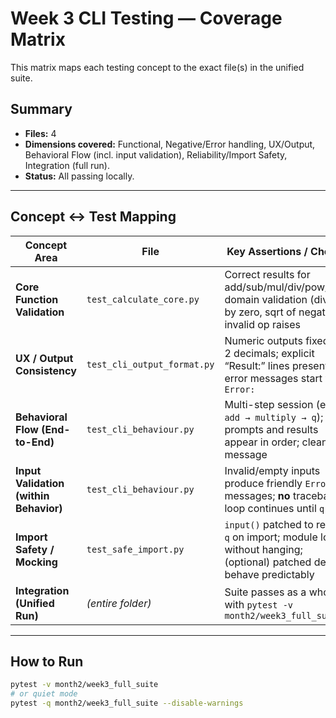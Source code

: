 # Week 3 CLI Testing — Coverage Matrix

This matrix maps each testing concept to the exact file(s) in the unified suite.

## Summary
- **Files:** 4
- **Dimensions covered:** Functional, Negative/Error handling, UX/Output, Behavioral Flow (incl. input validation), Reliability/Import Safety, Integration (full run).
- **Status:** All passing locally.

---

## Concept ↔ Test Mapping

| Concept Area | File | Key Assertions / Checks | Outcome |
|---|---|---|---|
| **Core Function Validation** | `test_calculate_core.py` | Correct results for add/sub/mul/div/pow/sqrt; domain validation (divide by zero, sqrt of negative); invalid op raises | yes |
| **UX / Output Consistency** | `test_cli_output_format.py` | Numeric outputs fixed to 2 decimals; explicit “Result:” lines present; all error messages start with `Error:` | yes |
| **Behavioral Flow (End-to-End)** | `test_cli_behaviour.py` | Multi-step session (e.g., `add → multiply → q`); prompts and results appear in order; clean quit message | yes |
| **Input Validation (within Behavior)** | `test_cli_behaviour.py` | Invalid/empty inputs produce friendly `Error:` messages; **no** traceback; loop continues until `q` | yes |
| **Import Safety / Mocking** | `test_safe_import.py` | `input()` patched to return `q` on import; module loads without hanging; (optional) patched deps behave predictably | yes |
| **Integration (Unified Run)** | *(entire folder)* | Suite passes as a whole with `pytest -v month2/week3_full_suite` | yes |

---

## How to Run

```bash
pytest -v month2/week3_full_suite
# or quiet mode
pytest -q month2/week3_full_suite --disable-warnings
